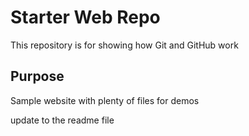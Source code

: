 

# Starter Web Repo

This repository is for showing how Git and GitHub work

## Purpose


Sample website with plenty of files for demos

update to the readme file
